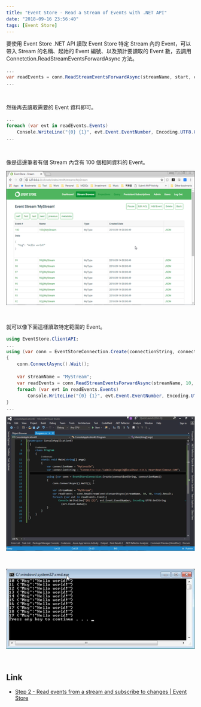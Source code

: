 ```yaml
---
title: "Event Store - Read a Stream of Events with .NET API"
date: "2018-09-16 23:56:40"
tags: [Event Store]
---
```



要使用 Event Store .NET API 讀取 Event Store 特定 Stream 內的 Event，可以帶入 Stream 的名稱、起始的 Event 編號、以及預計要讀取的 Event 數，去調用 Connetction.ReadStreamEventsForwardAsync 方法。  

<!-- More -->

```C#
...
var readEvents = conn.ReadStreamEventsForwardAsync(streamName, start, count, true).Result;
...
```

<br/>

然後再去讀取需要的 Event 資料即可。  

```C#
...
foreach (var evt in readEvents.Events)
    Console.WriteLine("{0} {1}", evt.Event.EventNumber, Encoding.UTF8.GetString(evt.Event.Data));
...
```

<br/>


像是這邊筆者有個 Stream 內含有 100 個相同資料的 Event。  

![1.png](1.png)
 
<br/>


就可以像下面這樣讀取特定範圍的 Event。  

```C#
using EventStore.ClientAPI;
...
using (var conn = EventStoreConnection.Create(connectionString, connectionName))
{
    conn.ConnectAsync().Wait();

    var streamName = "MyStream";
    var readEvents = conn.ReadStreamEventsForwardAsync(streamName, 10, 10, true).Result;
    foreach (var evt in readEvents.Events)
        Console.WriteLine("{0} {1}", evt.Event.EventNumber, Encoding.UTF8.GetString(evt.Event.Data));
}
...
```

![2.png](2.png)
 
<br/>


![3.png](3.png)
 
<br/>


Link
----
* [Step 2 - Read events from a stream and subscribe to changes | Event Store](https://eventstore.org/docs/getting-started/reading-subscribing-events/index.html?tabs=tabid-6%2Ctabid-dotnet-client%2Ctabid-8%2Ctabid-dotnet-read-event%2Ctabid-create-sub-dotnet)
